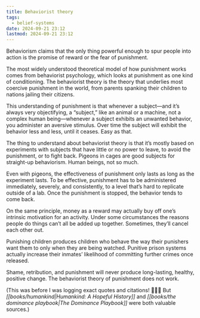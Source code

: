 ```yaml
---
title: Behaviorist theory
tags:
  - belief-systems
date: 2024-09-21 23:12
lastmod: 2024-09-21 23:12
---
```

Behaviorism claims that the only thing powerful enough to spur people into action is the promise of reward or the fear of punishment. 

The most widely understood theoretical model of how punishment works comes from behaviorist psychology, which looks at punishment as one kind of conditioning. The behaviorist theory is the theory that underlies most coercive punishment in the world, from parents spanking their children to nations jailing their citizens.

This understanding of punishment is that whenever a subject—and it’s always very objectifying, a “subject,” like an animal or a machine, not a complex human being—whenever a subject exhibits an unwanted behavior, you administer an aversive stimulus. Over time the subject will exhibit the behavior less and less, until it ceases. Easy as that.

The thing to understand about behaviorist theory is that it’s mostly based on experiments with subjects that have little or no power to leave, to avoid the punishment, or to fight back. Pigeons in cages are good subjects for straight-up behaviorism. Human beings, not so much.

Even with pigeons, the effectiveness of punishment only lasts as long as the experiment lasts. To be effective, punishment has to be administered immediately, severely, and consistently, to a level that’s hard to replicate outside of a lab. Once the punishment is stopped, the behavior tends to come back.

On the same principle, money as a reward may actually buy off one’s intrinsic motivation for an activity. Under some circumstances the reasons people do things can’t all be added up together. Sometimes, they’ll cancel each other out. 

Punishing children produces children who behave the way their punishers want them to only when they are being watched. Punitive prison systems actually increase their inmates’ likelihood of committing further crimes once released.

Shame, retribution, and punishment will never produce long-lasting, healthy, positive change.  The behaviorist theory of punishment does not work. 

(This was before I was logging exact quotes and citations! 🤦🏻‍♀️ But *[[books/humankind|Humankind: A Hopeful History]]* and *[[books/the dominance playbook|The Dominance Playbook]]* were both valuable sources.)